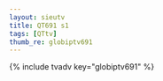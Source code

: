 ```yaml
--- 
layout: sieutv
title: QT691 s1
tags: [QTtv]
thumb_re: globiptv691
---
```

{% include tvadv key="globiptv691" %} 
